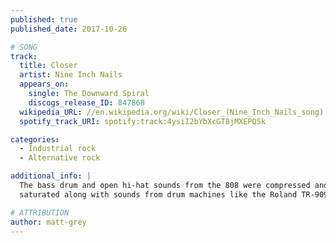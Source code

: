 ```yaml
---
published: true
published_date: 2017-10-26

# SONG
track:
  title: Closer
  artist: Nine Inch Nails
  appears_on:
    single: The Downward Spiral
    discogs_release_ID: 847868
  wikipedia_URL: //en.wikipedia.org/wiki/Closer_(Nine_Inch_Nails_song)
  spotify_track_URI: spotify:track:4ysiI2bYbXcGT8jMXEPQSk

categories:
  - Industrial rock
  - Alternative rock

additional_info: |
  The bass drum and open hi-hat sounds from the 808 were compressed and
  saturated along with sounds from drum machines like the Roland TR-909.

# ATTRIBUTION
author: matt-grey
---
```

